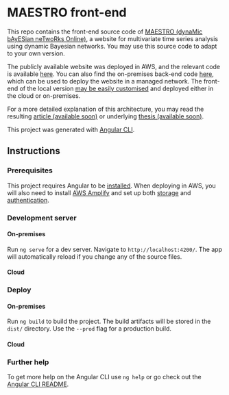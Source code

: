 # MAESTRO front-end

This repo contains the front-end source code of [MAESTRO (dynaMic bAyESian neTwoRks Online)](https://vascocandeias.github.io/maestro), a website for multivariate time series analysis using dynamic Bayesian networks. You may use this source code to adapt to your own version.

The publicly available website was deployed in AWS, and the relevant code is available [here](https://github.com/vascocandeias/maestro-cloud). You can also find the on-premises back-end code [here](https://github.com/vascocandeias/maestro), which can be used to deploy the website in a managed network. The front-end of the local version [may be easily customised](#changing-the-front-end) and deployed either in the cloud or on-premises.

For a more detailed explanation of this architecture, you may read the resulting [article (available soon)](https://github.com/vascocandeias/maestro) or underlying [thesis (available soon)](https://github.com/vascocandeias/maestro).

This project was generated with [Angular CLI](https://github.com/angular/angular-cli).

## Instructions

### Prerequisites

This project requires Angular to be [installed](https://angular.io/guide/setup-local). When deploying in AWS, you will also need to install [AWS Amplify](https://docs.amplify.aws/start/getting-started/installation/q/integration/angular) and set up both [storage](https://docs.amplify.aws/lib/storage/getting-started/q/platform/js) and [authentication](https://docs.amplify.aws/lib/auth/getting-started/q/platform/js).

### Development server

#### On-premises

Run `ng serve` for a dev server. Navigate to `http://localhost:4200/`. The app will automatically reload if you change any of the source files.

#### Cloud

### Deploy

#### On-premises

Run `ng build` to build the project. The build artifacts will be stored in the `dist/` directory. Use the `--prod` flag for a production build.

#### Cloud

### Further help

To get more help on the Angular CLI use `ng help` or go check out the [Angular CLI README](https://github.com/angular/angular-cli/blob/master/README.md).
